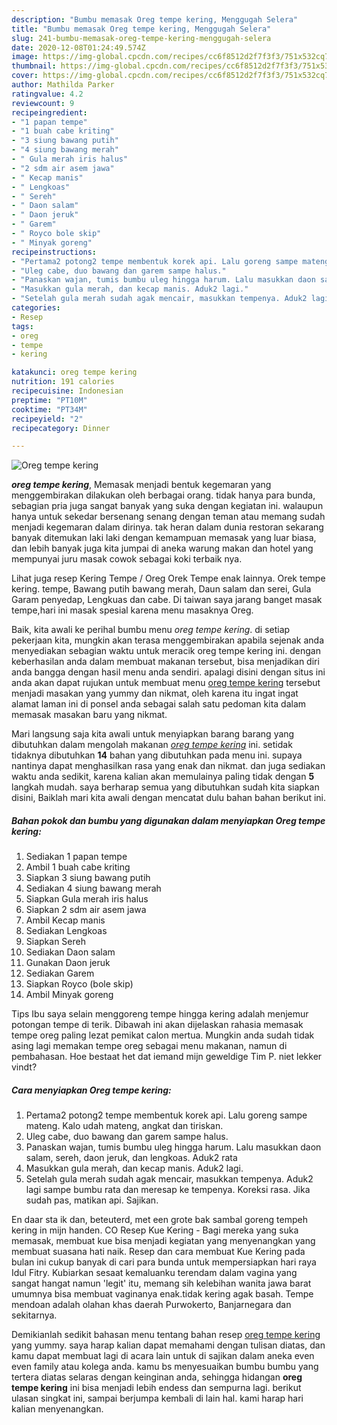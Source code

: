 ```yaml
---
description: "Bumbu memasak Oreg tempe kering, Menggugah Selera"
title: "Bumbu memasak Oreg tempe kering, Menggugah Selera"
slug: 241-bumbu-memasak-oreg-tempe-kering-menggugah-selera
date: 2020-12-08T01:24:49.574Z
image: https://img-global.cpcdn.com/recipes/cc6f8512d2f7f3f3/751x532cq70/oreg-tempe-kering-foto-resep-utama.jpg
thumbnail: https://img-global.cpcdn.com/recipes/cc6f8512d2f7f3f3/751x532cq70/oreg-tempe-kering-foto-resep-utama.jpg
cover: https://img-global.cpcdn.com/recipes/cc6f8512d2f7f3f3/751x532cq70/oreg-tempe-kering-foto-resep-utama.jpg
author: Mathilda Parker
ratingvalue: 4.2
reviewcount: 9
recipeingredient:
- "1 papan tempe"
- "1 buah cabe kriting"
- "3 siung bawang putih"
- "4 siung bawang merah"
- " Gula merah iris halus"
- "2 sdm air asem jawa"
- " Kecap manis"
- " Lengkoas"
- " Sereh"
- " Daon salam"
- " Daon jeruk"
- " Garem"
- " Royco bole skip"
- " Minyak goreng"
recipeinstructions:
- "Pertama2 potong2 tempe membentuk korek api. Lalu goreng sampe mateng. Kalo udah mateng, angkat dan tiriskan."
- "Uleg cabe, duo bawang dan garem sampe halus."
- "Panaskan wajan, tumis bumbu uleg hingga harum. Lalu masukkan daon salam, sereh, daon jeruk, dan lengkoas. Aduk2 rata"
- "Masukkan gula merah, dan kecap manis. Aduk2 lagi."
- "Setelah gula merah sudah agak mencair, masukkan tempenya. Aduk2 lagi sampe bumbu rata dan meresap ke tempenya. Koreksi rasa. Jika sudah pas, matikan api. Sajikan."
categories:
- Resep
tags:
- oreg
- tempe
- kering

katakunci: oreg tempe kering 
nutrition: 191 calories
recipecuisine: Indonesian
preptime: "PT10M"
cooktime: "PT34M"
recipeyield: "2"
recipecategory: Dinner

---
```



![Oreg tempe kering](https://img-global.cpcdn.com/recipes/cc6f8512d2f7f3f3/751x532cq70/oreg-tempe-kering-foto-resep-utama.jpg)

<b><i>oreg tempe kering</i></b>, Memasak menjadi bentuk kegemaran yang menggembirakan dilakukan oleh berbagai orang. tidak hanya para bunda, sebagian pria juga sangat banyak yang suka dengan kegiatan ini. walaupun hanya untuk sekedar bersenang senang dengan teman atau memang sudah menjadi kegemaran dalam dirinya. tak heran dalam dunia restoran sekarang banyak ditemukan laki laki dengan kemampuan memasak yang luar biasa, dan lebih banyak juga kita jumpai di aneka warung makan dan hotel yang mempunyai juru masak cowok sebagai koki terbaik nya.

Lihat juga resep Kering Tempe / Oreg Orek Tempe enak lainnya. Orek tempe kering. tempe, Bawang putih bawang merah, Daun salam dan serei, Gula Garam penyedap, Lengkuas dan cabe. Di taiwan saya jarang banget masak tempe,hari ini masak spesial karena menu masaknya Oreg.

Baik, kita awali ke perihal bumbu menu <i>oreg tempe kering</i>. di setiap pekerjaan kita, mungkin akan terasa menggembirakan apabila sejenak anda menyediakan sebagian waktu untuk meracik oreg tempe kering ini. dengan keberhasilan anda dalam membuat makanan tersebut, bisa menjadikan diri anda bangga dengan hasil menu anda sendiri. apalagi disini dengan situs ini anda akan dapat rujukan untuk membuat menu <u>oreg tempe kering</u> tersebut menjadi masakan yang yummy dan nikmat, oleh karena itu ingat ingat alamat laman ini di ponsel anda sebagai salah satu pedoman kita dalam memasak masakan baru yang nikmat.


Mari langsung saja kita awali untuk menyiapkan barang barang yang dibutuhkan dalam mengolah makanan <u><i>oreg tempe kering</i></u> ini. setidak tidaknya dibutuhkan <b>14</b> bahan yang dibutuhkan pada menu ini. supaya nantinya dapat menghasilkan rasa yang enak dan nikmat. dan juga sediakan waktu anda sedikit, karena kalian akan memulainya paling tidak dengan <b>5</b> langkah mudah. saya berharap semua yang dibutuhkan sudah kita siapkan disini, Baiklah mari kita awali dengan mencatat dulu bahan bahan berikut ini.

<!--inarticleads1-->

##### Bahan pokok dan bumbu yang digunakan dalam menyiapkan Oreg tempe kering:

1. Sediakan 1 papan tempe
1. Ambil 1 buah cabe kriting
1. Siapkan 3 siung bawang putih
1. Sediakan 4 siung bawang merah
1. Siapkan  Gula merah iris halus
1. Siapkan 2 sdm air asem jawa
1. Ambil  Kecap manis
1. Sediakan  Lengkoas
1. Siapkan  Sereh
1. Sediakan  Daon salam
1. Gunakan  Daon jeruk
1. Sediakan  Garem
1. Siapkan  Royco (bole skip)
1. Ambil  Minyak goreng


Tips Ibu saya selain menggoreng tempe hingga kering adalah menjemur potongan tempe di terik. Dibawah ini akan dijelaskan rahasia memasak tempe oreg paling lezat pemikat calon mertua. Mungkin anda sudah tidak asing lagi memakan tempe oreg sebagai menu makanan, namun di pembahasan. Hoe bestaat het dat iemand mijn geweldige Tim P. niet lekker vindt? 

<!--inarticleads2-->

##### Cara menyiapkan Oreg tempe kering:

1. Pertama2 potong2 tempe membentuk korek api. Lalu goreng sampe mateng. Kalo udah mateng, angkat dan tiriskan.
1. Uleg cabe, duo bawang dan garem sampe halus.
1. Panaskan wajan, tumis bumbu uleg hingga harum. Lalu masukkan daon salam, sereh, daon jeruk, dan lengkoas. Aduk2 rata
1. Masukkan gula merah, dan kecap manis. Aduk2 lagi.
1. Setelah gula merah sudah agak mencair, masukkan tempenya. Aduk2 lagi sampe bumbu rata dan meresap ke tempenya. Koreksi rasa. Jika sudah pas, matikan api. Sajikan.


En daar sta ik dan, beteuterd, met een grote bak sambal goreng tempeh kering in mijn handen. CO Resep Kue Kering - Bagi mereka yang suka memasak, membuat kue bisa menjadi kegiatan yang menyenangkan yang membuat suasana hati naik. Resep dan cara membuat Kue Kering pada bulan ini cukup banyak di cari para bunda untuk mempersiapkan hari raya Idul Fitry. Kubiarkan sesaat kemaluanku terendam dalam vagina yang sangat hangat namun &#39;legit&#39; itu, memang sih kelebihan wanita jawa barat umumnya bisa membuat vaginanya enak.tidak kering agak basah. Tempe mendoan adalah olahan khas daerah Purwokerto, Banjarnegara dan sekitarnya. 

Demikianlah sedikit bahasan menu tentang bahan resep <u>oreg tempe kering</u> yang yummy. saya harap kalian dapat memahami dengan tulisan diatas, dan kamu dapat membuat lagi di acara lain untuk di sajikan dalam aneka even even family atau kolega anda. kamu bs menyesuaikan bumbu bumbu yang tertera diatas selaras dengan keinginan anda, sehingga hidangan <b>oreg tempe kering</b> ini bisa menjadi lebih endess dan sempurna lagi. berikut ulasan singkat ini, sampai berjumpa kembali di lain hal. kami harap hari kalian menyenangkan.
